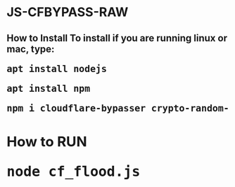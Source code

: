 # JS-CFBYPASS-RAW
<h2>How to Install<h2\>
  To install if you are running linux or mac, type:
<pre>apt install nodejs</pre>
<pre>apt install npm</pre> 
<pre>npm i cloudflare-bypasser crypto-random-string</pre>  
  
 <h2>How to RUN<h2\> 
 <pre>node cf_flood.js</pre> 
